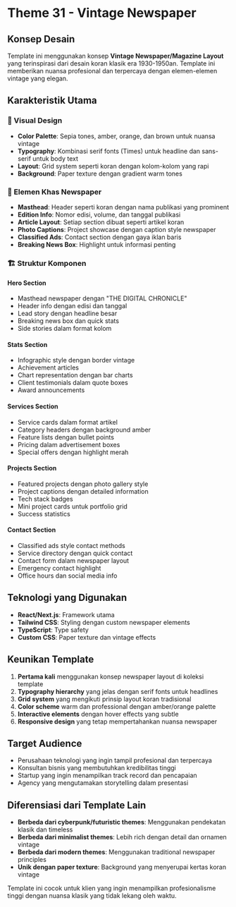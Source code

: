 # Theme 31 - Vintage Newspaper

## Konsep Desain
Template ini menggunakan konsep **Vintage Newspaper/Magazine Layout** yang terinspirasi dari desain koran klasik era 1930-1950an. Template ini memberikan nuansa profesional dan terpercaya dengan elemen-elemen vintage yang elegan.

## Karakteristik Utama

### 🎨 Visual Design
- **Color Palette**: Sepia tones, amber, orange, dan brown untuk nuansa vintage
- **Typography**: Kombinasi serif fonts (Times) untuk headline dan sans-serif untuk body text
- **Layout**: Grid system seperti koran dengan kolom-kolom yang rapi
- **Background**: Paper texture dengan gradient warm tones

### 📰 Elemen Khas Newspaper
- **Masthead**: Header seperti koran dengan nama publikasi yang prominent
- **Edition Info**: Nomor edisi, volume, dan tanggal publikasi
- **Article Layout**: Setiap section dibuat seperti artikel koran
- **Photo Captions**: Project showcase dengan caption style newspaper
- **Classified Ads**: Contact section dengan gaya iklan baris
- **Breaking News Box**: Highlight untuk informasi penting

### 🏗️ Struktur Komponen

#### Hero Section
- Masthead newspaper dengan "THE DIGITAL CHRONICLE"
- Header info dengan edisi dan tanggal
- Lead story dengan headline besar
- Breaking news box dan quick stats
- Side stories dalam format kolom

#### Stats Section
- Infographic style dengan border vintage
- Achievement articles
- Chart representation dengan bar charts
- Client testimonials dalam quote boxes
- Award announcements

#### Services Section
- Service cards dalam format artikel
- Category headers dengan background amber
- Feature lists dengan bullet points
- Pricing dalam advertisement boxes
- Special offers dengan highlight merah

#### Projects Section
- Featured projects dengan photo gallery style
- Project captions dengan detailed information
- Tech stack badges
- Mini project cards untuk portfolio grid
- Success statistics

#### Contact Section
- Classified ads style contact methods
- Service directory dengan quick contact
- Contact form dalam newspaper layout
- Emergency contact highlight
- Office hours dan social media info

## Teknologi yang Digunakan
- **React/Next.js**: Framework utama
- **Tailwind CSS**: Styling dengan custom newspaper elements
- **TypeScript**: Type safety
- **Custom CSS**: Paper texture dan vintage effects

## Keunikan Template
1. **Pertama kali** menggunakan konsep newspaper layout di koleksi template
2. **Typography hierarchy** yang jelas dengan serif fonts untuk headlines
3. **Grid system** yang mengikuti prinsip layout koran tradisional
4. **Color scheme** warm dan professional dengan amber/orange palette
5. **Interactive elements** dengan hover effects yang subtle
6. **Responsive design** yang tetap mempertahankan nuansa newspaper

## Target Audience
- Perusahaan teknologi yang ingin tampil profesional dan terpercaya
- Konsultan bisnis yang membutuhkan kredibilitas tinggi
- Startup yang ingin menampilkan track record dan pencapaian
- Agency yang mengutamakan storytelling dalam presentasi

## Diferensiasi dari Template Lain
- **Berbeda dari cyberpunk/futuristic themes**: Menggunakan pendekatan klasik dan timeless
- **Berbeda dari minimalist themes**: Lebih rich dengan detail dan ornamen vintage
- **Berbeda dari modern themes**: Menggunakan traditional newspaper principles
- **Unik dengan paper texture**: Background yang menyerupai kertas koran vintage

Template ini cocok untuk klien yang ingin menampilkan profesionalisme tinggi dengan nuansa klasik yang tidak lekang oleh waktu. 
